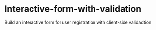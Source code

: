 # Interactive-form-with-validation
Build an interactive form for user registration with client-side validadtion
